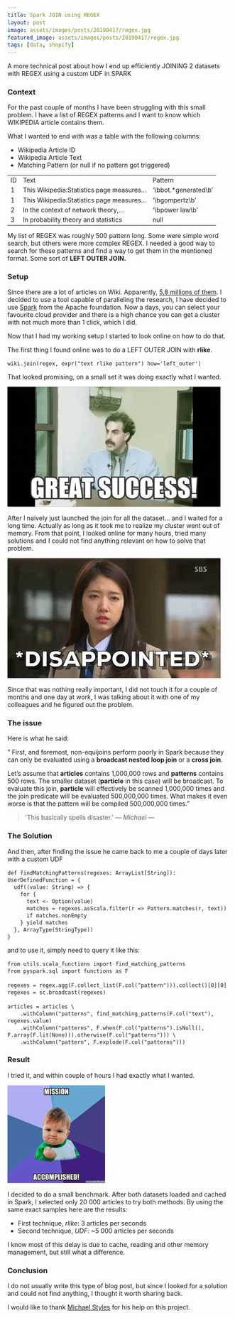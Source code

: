 ```yaml
---
title: Spark JOIN using REGEX
layout: post
image: assets/images/posts/20190417/regex.jpg
featured_image: assets/images/posts/20190417/regex.jpg
tags: [data, shopify]
---
```

A more technical post about how I end up efficiently JOINING 2 datasets with REGEX using a custom UDF in SPARK

<!--more-->

### Context

For the past couple of months I have been struggling with this small problem. I have a list of REGEX patterns and I want to know which WIKIPEDIA article contains them.

What I wanted to end with was a table with the following columns:

* Wikipedia Article ID
* Wikipedia Article Text
* Matching Pattern (or null if no pattern got triggered)

<table class="wp-block-table is-style-regular">
  <tr>
    <td>
      ID
    </td>
    <td>
      Text
    </td>
    <td>
      Pattern
    </td>
  </tr>
  
  <tr>
    <td>
      1
    </td>
    <td>
      This Wikipedia:Statistics page measures&#8230;
    </td>
    <td>
      &#8216;\bbot.*generated\b&#8217;
    </td>
  </tr>
  
  <tr>
    <td>
      1
    </td>
    <td>
      This Wikipedia:Statistics page measures…
    </td>
    <td>
      &#8216;\bgompertz\b&#8217;
    </td>
  </tr>
  
  <tr>
    <td>
      2
    </td>
    <td>
      In the context of network theory,&#8230;
    </td>
    <td>
      &#8216;\bpower law\b&#8217;
    </td>
  </tr>
  
  <tr>
    <td>
      3
    </td>
    <td>
      In probability theory and statistics
    </td>
    <td>
      null
    </td>
  </tr>
</table>

My list of REGEX was roughly 500 pattern long. Some were simple word search, but others were more complex REGEX. I needed a good way to search for these patterns and find a way to get them in the mentioned format. Some sort of **LEFT OUTER JOIN.**

### Setup

Since there are a lot of articles on Wiki. Apparently, [5.8 millions of them](https://en.wikipedia.org/wiki/Wikipedia:Size_of_Wikipedia). I decided to use a tool capable of paralleling the research, I have decided to use [Spark](https://spark.apache.org/) from the Apache foundation. Now a days, you can select your favourite cloud provider and there is a high chance you can get a cluster with not much more than 1 click, which I did.

Now that I had my working setup I started to look online on how to do that.

The first thing I found online was to do a LEFT OUTER JOIN with **rlike**.

<pre><code class="language-python">wiki.join(regex, expr("text rlike pattern") how='left_outer')</code></pre>

That looked promising, on a small set it was doing exactly what I wanted.

![success](assets/images/posts/20190417/success.gif#center)

After I naively just launched the join for all the dataset&#8230; and I waited for a long time. Actually as long as it took me to realize my cluster went out of memory. From that point, I looked online for many hours, tried many solutions and I could not find anything relevant on how to solve that problem.

![disapointed](assets/images/posts/20190417/disapointed.gif#center)

Since that was nothing really important, I did not touch it for a couple of months and one day at work, I was talking about it with one of my colleagues and he figured out the problem.

### The issue

Here is what he said:

&#8221; First, and foremost, non-equijoins perform poorly in Spark because they can only be evaluated using a **broadcast nested loop join**&nbsp;or a&nbsp;**cross join**.

Let’s assume that **articles** contains 1,000,000 rows and **patterns** contains 500 rows. The smaller dataset (**particle** in this case) will be broadcast. To evaluate this join, **particle** will effectively be scanned 1,000,000 times and the join predicate will be evaluated 500,000,000 times. What makes it even worse is that the pattern will be compiled 500,000,000 times.&#8221;

>'This basically spells disaster.' <cite>― Michael ―</cite>

### The Solution

And then, after finding the issue he came back to me a couple of days later with a custom UDF

<pre class="line-numbers"><code class="language-python">def findMatchingPatterns(regexes: ArrayList[String]): UserDefinedFunction = {
  udf((value: String) => {
    for {
      text <- Option(value)
      matches = regexes.asScala.filter(r => Pattern.matches(r, text))
      if matches.nonEmpty
    } yield matches
  }, ArrayType(StringType))
}
</code></pre>

and to use it, simply need to query it like this:

<pre class="line-numbers"><code class="language-python">from utils.scala_functions import find_matching_patterns
from pyspark.sql import functions as F

regexes = regex.agg(F.collect_list(F.col("pattern"))).collect()[0][0]
regexes = sc.broadcast(regexes)

articles = articles \
    .withColumn("patterns", find_matching_patterns(F.col("text"), regexes.value)
    .withColumn("patterns", F.when(F.col("patterns").isNull(), F.array(F.lit(None))).otherwise(F.col("patterns"))) \
    .withColumn("pattern", F.explode(F.col("patterns")))
</code></pre>

### Result

I tried it, and within couple of hours I had exactly what I wanted.

![mission_accomplished](assets/images/posts/20190417/mission_accomplished.gif#center)

I decided to do a small benchmark. After both datasets loaded and cached in Spark, I selected only 20 000 articles to try both methods. By using the same exact samples here are the results:

* First technique, _rlike_: 3 articles per seconds
* Second technique, _UDF_: ~5 000 articles per seconds

I know most of this delay is due to cache, reading and other memory management, but still what a difference.

### Conclusion

I do not usually write this type of blog post, but since I looked for a solution and could not find anything, I thought it worth sharing back.

I would like to thank [Michael Styles](https://www.linkedin.com/in/mstyles/) for his help on this project.
